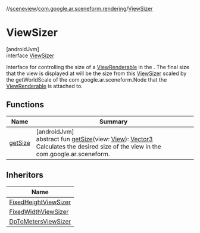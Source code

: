 //[sceneview](../../../index.md)/[com.google.ar.sceneform.rendering](../index.md)/[ViewSizer](index.md)

# ViewSizer

[androidJvm]\
interface [ViewSizer](index.md)

Interface for controlling the size of a [ViewRenderable](../-view-renderable/index.md) in the . The final size that the view is displayed at will be the size from this [ViewSizer](index.md) scaled by the getWorldScale of the com.google.ar.sceneform.Node that the [ViewRenderable](../-view-renderable/index.md) is attached to.

## Functions

| Name | Summary |
|---|---|
| [getSize](get-size.md) | [androidJvm]<br>abstract fun [getSize](get-size.md)(view: [View](https://developer.android.com/reference/kotlin/android/view/View.html)): [Vector3](../../com.google.ar.sceneform.math/-vector3/index.md)<br>Calculates the desired size of the view in the com.google.ar.sceneform. |

## Inheritors

| Name |
|---|
| [FixedHeightViewSizer](../-fixed-height-view-sizer/index.md) |
| [FixedWidthViewSizer](../-fixed-width-view-sizer/index.md) |
| [DpToMetersViewSizer](../-dp-to-meters-view-sizer/index.md) |
